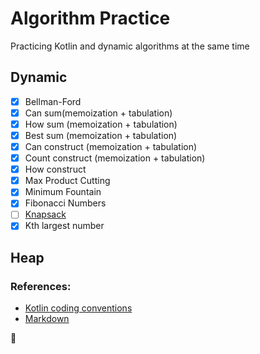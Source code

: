# Algorithm Practice
Practicing Kotlin and dynamic algorithms at the same time

## Dynamic 
- [x] Bellman-Ford
- [x] Can sum(memoization + tabulation)
- [x] How sum (memoization + tabulation)
- [x] Best sum (memoization + tabulation)
- [x] Can construct (memoization + tabulation)
- [x] Count construct (memoization + tabulation)
- [x] How construct
- [x] Max Product Cutting
- [x] Minimum Fountain
- [x] Fibonacci Numbers
- [ ] [Knapsack](src/knapsack/Knapsack.kt)
- [x] Kth largest number

## Heap

### References:
- [Kotlin coding conventions](https://kotlinlang.org/docs/coding-conventions.html#function-names)
- [Markdown](https://guides.github.com/features/mastering-markdown/)


:potato:
